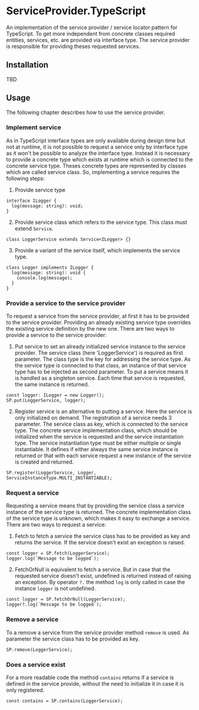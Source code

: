 # ServiceProvider.TypeScript
An implementation of the service provider / service locator pattern for TypeScript. 
To get more independent from concrete classes required entities, services, etc. are provided via interface type.
The service provider is responsible for providing theses requested services.

## Installation
TBD

## Usage
The following chapter describes how to use the service provider.

### Implement service
As in TypeScript interface types are only available during design time but not at runtime, it is not possible to request a service only by interface type as it won't be possible to analyze the interface type.
Instead it is necessary to provide a concrete type which exists at runtime which is connected to the concrete service type. Theses concrete types are represented by classes which are called service class.
So, implementing a service requires the following steps:

1. Provide service type
```
interface ILogger {
  log(message: string): void;
}
```

2. Provide service class which refers to the service type. This class must extend `Service`.
```
class LoggerService extends Service<ILogger> {}
```

3. Provide a variant of the service itself, which implements the service type.
```
class Logger implements ILogger {
  log(message: string): void {
    console.log(message);
  }
}
```

### Provide a service to the service provider
To request a service from the service provider, at first it has to be provided to the service provider.
Providing an already existing service type overrides the existing service definition by the new one.
There are two ways to provide a service to the service provider:

1. Put service to set an already initialized service instance to the service provider. The service class (here 'LoggerService') is required as first parameter. The class type is the key for addressing the service type. As the service type is connected to that class, an instance of that service type has to be injected as second parameter.
To put a service means it is handled as a singleton service. Each time that service is requested, the same instance is returned.
```
const logger: ILogger = new Logger();
SP.put(LoggerService, logger);
```

2. Register service is an alternative to putting a service. Here the service is only initialized on demand.
The registration of a service needs 3 parameter. The service class as key, which is connected to the service type. The concrete service implementation class, which should be initialized when the service is requested and the service instantiation type. The service instantiation type must be either multiple or single instantiable.
It defines if either always the same service instance is returned or that with each service request a new instance of the service is created and returned.
```
SP.register(LoggerService, Logger, ServiceInstanceType.MULTI_INSTANTIABLE);
```

### Request a service
Requesting a service means that by providing the service class a service instance of the service type is returned. The concrete implementation class of the service type is unknown, which makes it easy to exchange a service.
There are two ways to request a service:

1. Fetch to fetch a service the service class has to be provided as key and returns the service. If the service doesn't exist an exception is raised.
```
const logger = SP.fetch(LoggerService);
logger.log(`Message to be logged`);
```

2. FetchOrNull is equivalent to fetch a service. But in case that the requested service doesn't exist, undefined is returned instead of raising an exception.
By operator `?.` the method `log` is only called in case the instance `logger` is not undefined.
```
const logger = SP.fetchOrNull(LoggerService);
logger?.log(`Message to be logged`);
```

### Remove a service
To a remove a service from the service provider method `remove` is used. As parameter the service class has to be provided as key.
```
SP.remove(LoggerService);
```

### Does a service exist
For a more readable code the method `contains` returns if a service is defined in the service provide, without the need to initialize it in case it is only registered.
```
const contains = SP.contains(LoggerService);
```

